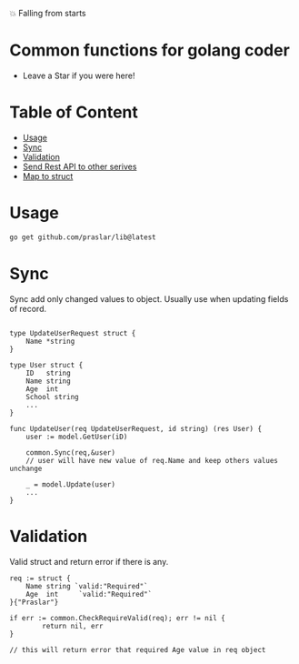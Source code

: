 :collision: Falling from starts
# Common functions for golang coder
- Leave a Star if you were here!

# Table of Content
 - [Usage](#usage)
 - [Sync](#sync)
 - [Validation](#Validation)
 - [Send Rest API to other serives](#send-rest-api)
 - [Map to struct](#map-to-struct)

# Usage

```bash
go get github.com/praslar/lib@latest
```

# Sync 
Sync add only changed values to object. Usually use when updating fields of record.
```golang

type UpdateUserRequest struct {
    Name *string
}

type User struct {
    ID   string
    Name string
    Age  int
    School string
    ...
}

func UpdateUser(req UpdateUserRequest, id string) (res User) {
    user := model.GetUser(iD)
    
    common.Sync(req,&user)
    // user will have new value of req.Name and keep others values unchange
    
    _ = model.Update(user)
    ...
}

```
# Validation
Valid struct and return error if there is any.
```golang
req := struct {
    Name string `valid:"Required"`
    Age  int     `valid:"Required"`
}{"Praslar"}

if err := common.CheckRequireValid(req); err != nil {
		return nil, err
}

// this will return error that required Age value in req object
```

